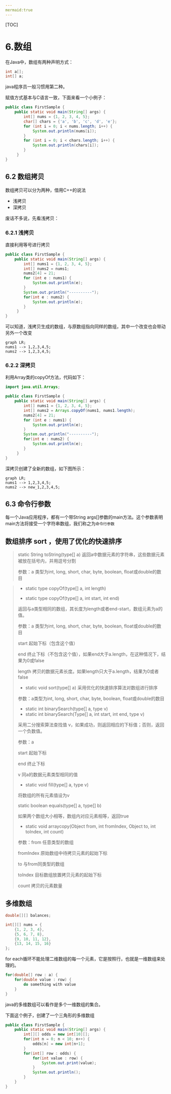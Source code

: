 ```yaml
---
mermaid:true
---
```

[TOC]

# 6.数组

在Java中，数组有两种声明方式：

```java
int a[];
int[] a;
```

java程序员一般习惯用第二种。

赋值方式基本与C语言一致，下面来看一个小例子：

```java
public class FirstSample {
    public static void main(String[] args) {
        int[] nums = {1, 2, 3, 4, 5};
        char[] chars = {'a', 'b', 'c', 'd', 'e'};
        for (int i = 0; i < nums.length; i++) {
            System.out.println(nums[i]);
        }
        for (int i = 0; i < chars.length; i++) {
            System.out.println(chars[i]);
        }
     }
}
```

## 6.2 数组拷贝

数组拷贝可以分为两种，借用C++的说法

* 浅拷贝
* 深拷贝

废话不多说，先看浅拷贝：

### 6.2.1 浅拷贝

直接利用等号进行拷贝

```java
public class FirstSample {
    public static void main(String[] args) {
        int[] nums1 = {1, 2, 3, 4, 5};
        int[] nums2 = nums1;
        nums2[4] = 21;
        for (int e : nums1) {
            System.out.println(e);
        }
        System.out.println("----------");
        for(int e : nums2) {
            System.out.println(e);
        }
     }
}
```

可以知道，浅拷贝生成的数组，与原数组指向同样的数组，其中一个改变也会带动另外一个改变

```mermaid
graph LR;
nums1 --> 1,2,3,4,5;
nums2 --> 1,2,3,4,5;
```

### 6.2.2 深拷贝

利用Array类的copyOf方法，代码如下：

```java
import java.util.Arrays;

public class FirstSample {
    public static void main(String[] args) {
        int[] nums1 = {1, 2, 3, 4, 5};
        int[] nums2 = Arrays.copyOf(nums1, nums1.length);
        nums2[4] = 21;
        for (int e : nums1) {
            System.out.println(e);
        }
        System.out.println("----------");
        for(int e : nums2) {
            System.out.println(e);
        }
     }
}
```

深拷贝创建了全新的数组，如下图所示：

```mermaid
graph LR;
nums1 --> 1,2,3,4,5;
nums2 --> new_1,2,3,4,5;
```



## 6.3 命令行参数

每一个Java应用程序，都有一个带String args[]参数的main方法。这个参数表明main方法将接受一个字符串数组，我们称之为`命令行参数`



## 数组排序 sort ，使用了优化的快速排序

> static String toString(type[] a)	返回a中数据元素的字符串，这些数据元素被放在括号内，并用逗号分割
>
> 参数：a 类型为int, long, short, char, byte, boolean, float或double的数目



> * static type copyOf(type[] a, int length)
>
> * static type copyOf(type[] a, int start, int end)
>
> 返回与a类型相同的数组，其长度为length或者end-start，数组元素为a的值。
>
> 参数：a 类型为int, long, short, char, byte, boolean, float或double的数目
>
> start 起始下标（包含这个值）
>
> end  终止下标（不包含这个值），如果end大于a.length，在这种情况下，结果为0或false
>
> length 拷贝的数据元素长度。如果length只大于a.length，结果为0或者false
>
> * static void sort(type[] a) 采用优化的快速排序算法对数组进行排序
>
> 参数：a类型为int, long, short, char, byte, boolean, float或double的数目
>
> * static int binarySearch(type[] a, type v)
> * static int binarySearch(Type[] a, int start, int end, type v)
>
> 采用二分搜索算法查找值 v，如果成功，则返回相应的下标值；否则，返回一个负数值。
>
> 参数：a
>
> start 起始下标
>
> end 终止下标
>
> v 同a的数据元素类型相同的值
>
> * static void fill(type[] a, type v)
>
> 将数组的所有元素值设为v
>
> static boolean equals(type[] a, type[] b)
>
> 如果两个数组大小相等，数组内对应元素相等，返回true
>
> * static void arraycopy(Object from, int fromIndex, Object to, int toIndex, int count)
>
> 参数：from  任意类型的数组
>
> fromIndex  原始数组中待拷贝元素的起始下标
>
> to  与from同类型的数组
>
> toIndex  目标数组放置拷贝元素的起始下标
>
> count 拷贝的元素数量

## 多维数组

```java
double[][] balances;

int[][] nums = {
    {1, 2, 3, 4},
    {5, 6, 7, 8},
    {9, 10, 11, 12},
    {13, 14, 15, 16}
}; 
```

for each循环不能处理二维数组的每一个元素，它是按照行，也就是一维数组来处理的。

```java
for(double[] row : a) {
    for(double value : row) {
        do something with value
    }
}
```

java的多维数组可以看作是多个一维数组的集合。

下面这个例子，创建了一个三角形的多维数组

```java
public class FirstSample {
    public static void main(String[] args) {
        int[][] odds = new int[10][];
        for(int n = 0; n < 10; n++) {
            odds[n] = new int[n+1];
        }
        for(int[] row : odds) {
            for(int value : row) {
                System.out.print(value);
            }
            System.out.println();
        }
    }
}
```





